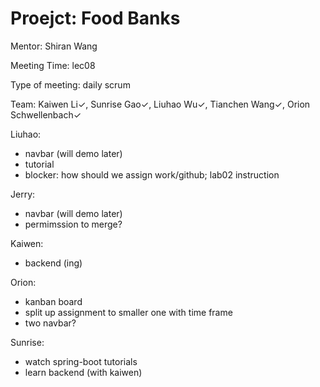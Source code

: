 # Proejct: Food Banks

Mentor: Shiran Wang

Meeting Time: lec08

Type of meeting: daily scrum

Team: Kaiwen Li✓, Sunrise Gao✓, Liuhao Wu✓, Tianchen Wang✓, Orion Schwellenbach✓

Liuhao:
- navbar (will demo later)
- tutorial
- blocker: how should we assign work/github; lab02 instruction

Jerry:
- navbar (will demo later)
- permimssion to merge?

Kaiwen:
- backend (ing)

Orion:
- kanban board
- split up assignment to smaller one with time frame
- two navbar?

Sunrise:
- watch spring-boot tutorials
- learn backend (with kaiwen)
